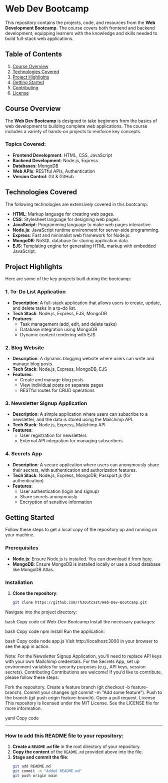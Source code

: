 # Web Dev Bootcamp

This repository contains the projects, code, and resources from the **Web Development Bootcamp**. The course covers both frontend and backend development, equipping learners with the knowledge and skills needed to build full-stack web applications.

## Table of Contents
1. [Course Overview](#course-overview)
2. [Technologies Covered](#technologies-covered)
3. [Project Highlights](#project-highlights)
4. [Getting Started](#getting-started)
5. [Contributing](#contributing)
6. [License](#license)

## Course Overview

The **Web Dev Bootcamp** is designed to take beginners from the basics of web development to building complete web applications. The course includes a variety of hands-on projects to reinforce key concepts.

### Topics Covered:
- **Frontend Development**: HTML, CSS, JavaScript
- **Backend Development**: Node.js, Express
- **Databases**: MongoDB
- **Web APIs**: RESTful APIs, Authentication
- **Version Control**: Git & GitHub

## Technologies Covered

The following technologies are extensively covered in this bootcamp:

- **HTML**: Markup language for creating web pages.
- **CSS**: Stylesheet language for designing web pages.
- **JavaScript**: Programming language to make web pages interactive.
- **Node.js**: JavaScript runtime environment for server-side programming.
- **Express**: Fast and minimalist web framework for Node.js.
- **MongoDB**: NoSQL database for storing application data.
- **EJS**: Templating engine for generating HTML markup with embedded JavaScript.

## Project Highlights

Here are some of the key projects built during the bootcamp:

### 1. **To-Do List Application**
   - **Description**: A full-stack application that allows users to create, update, and delete tasks in a to-do list.
   - **Tech Stack**: Node.js, Express, EJS, MongoDB
   - **Features**:
     - Task management (add, edit, and delete tasks)
     - Database integration using MongoDB
     - Dynamic content rendering with EJS

### 2. **Blog Website**
   - **Description**: A dynamic blogging website where users can write and manage blog posts.
   - **Tech Stack**: Node.js, Express, MongoDB, EJS
   - **Features**:
     - Create and manage blog posts
     - View individual posts on separate pages
     - RESTful routes for CRUD operations

### 3. **Newsletter Signup Application**
   - **Description**: A simple application where users can subscribe to a newsletter, and the data is stored using the Mailchimp API.
   - **Tech Stack**: Node.js, Express, Mailchimp API
   - **Features**:
     - User registration for newsletters
     - External API integration for managing subscribers

### 4. **Secrets App**
   - **Description**: A secure application where users can anonymously share their secrets, with authentication and authorization features.
   - **Tech Stack**: Node.js, Express, MongoDB, Passport.js (for authentication)
   - **Features**:
     - User authentication (login and signup)
     - Share secrets anonymously
     - Encryption of sensitive information

## Getting Started

Follow these steps to get a local copy of the repository up and running on your machine.

### Prerequisites
- **Node.js**: Ensure Node.js is installed. You can download it from [here](https://nodejs.org/).
- **MongoDB**: Ensure MongoDB is installed locally or use a cloud database like MongoDB Atlas.

### Installation

1. **Clone the repository**:
   ```bash
   git clone https://github.com/Th30utcast/Web-Dev-Bootcamp.git
Navigate into the project directory:

bash
Copy code
cd Web-Dev-Bootcamp
Install the necessary packages:

bash
Copy code
npm install
Run the application:

bash
Copy code
node app.js
Visit http://localhost:3000 in your browser to see the app in action.

Note:
For the Newsletter Signup Application, you'll need to replace API keys with your own Mailchimp credentials.
For the Secrets App, set up environment variables for security purposes (e.g., API keys, session secrets).
Contributing
Contributions are welcome! If you'd like to contribute, please follow these steps:

Fork the repository.
Create a feature branch (git checkout -b feature-branch).
Commit your changes (git commit -m "Add some feature").
Push to the branch (git push origin feature-branch).
Open a pull request.
License
This repository is licensed under the MIT License. See the LICENSE file for more information.

yaml
Copy code

---

### How to add this README file to your repository:

1. **Create a `README.md` file** in the root directory of your repository.
2. **Copy the content** of the `README.md` provided above into the file.
3. **Stage and commit the file**:
   ```bash
   git add README.md
   git commit -m "Added README.md"
   git push origin main
